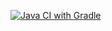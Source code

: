 [![Java CI with Gradle](https://github.com/Paspy95/DZ18/actions/workflows/gradle.yml/badge.svg)](https://github.com/Paspy95/DZ18/actions/workflows/gradle.yml)